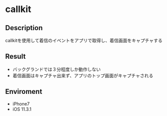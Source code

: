 # callkit

## Description
callkitを使用して着信のイベントをアプリで取得し、着信画面をキャプチャする

## Result
* バックグランドでは３分程度しか動作しない
* 着信画面はキャプチャ出来ず、アプリのトップ画面がキャプチャされる

## Enviroment
* iPhone7
* iOS 11.3.1

